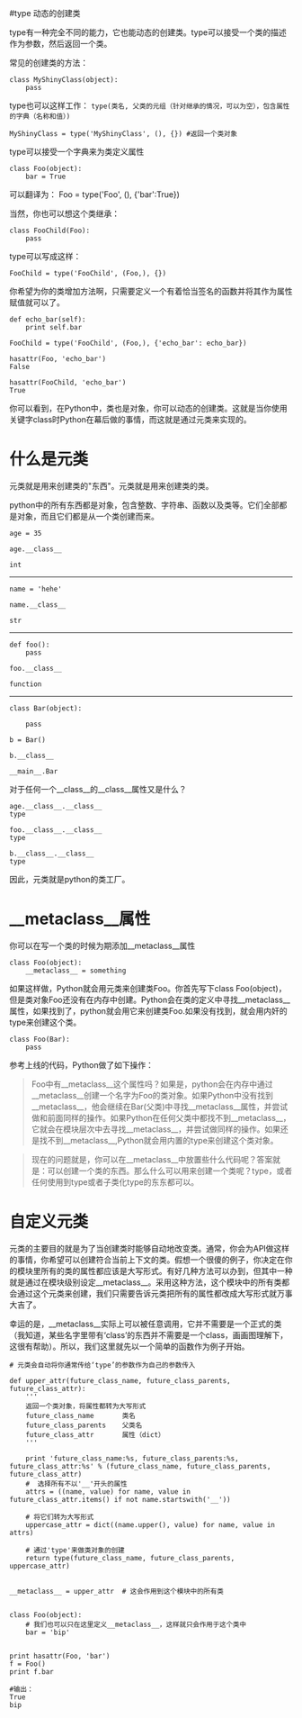 #type 动态的创建类

type有一种完全不同的能力，它也能动态的创建类。type可以接受一个类的描述作为参数，然后返回一个类。

常见的创建类的方法：
```
class MyShinyClass(object):
	pass

```

type也可以这样工作：
`type(类名, 父类的元组（针对继承的情况，可以为空），包含属性的字典（名称和值）)`

```
MyShinyClass = type('MyShinyClass', (), {}) #返回一个类对象
```

type可以接受一个字典来为类定义属性
```
class Foo(object):
	bar = True
```
可以翻译为：
Foo = type('Foo', (), {'bar':True})

当然，你也可以想这个类继承：
```
class FooChild(Foo):
	pass
```

type可以写成这样：
```
FooChild = type('FooChild', (Foo,), {})
```

你希望为你的类增加方法啊，只需要定义一个有着恰当签名的函数并将其作为属性赋值就可以了。


	def echo_bar(self):
		print self.bar
	
	FooChild = type('FooChild', (Foo,), {'echo_bar': echo_bar})
	
	hasattr(Foo, 'echo_bar')
	False
	
	hasattr(FooChild, 'echo_bar')
	True


你可以看到，在Python中，类也是对象，你可以动态的创建类。这就是当你使用关键字class时Python在幕后做的事情，而这就是通过元类来实现的。


# 什么是元类
元类就是用来创建类的"东西"。元类就是用来创建类的类。

python中的所有东西都是对象，包含整数、字符串、函数以及类等。它们全部都是对象，而且它们都是从一个类创建而来。

	age = 35

	age.__class__

	int

---

	name = 'hehe'

	name.__class__

	str

---

	def foo():
	    pass

	foo.__class__

	function

---

	class Bar(object):

   		pass

	b = Bar()

	b.__class__

	__main__.Bar


对于任何一个__class__的__class__属性又是什么？
  
	age.__class__.__class__
	type

	foo.__class__.__class__
	type

	b.__class__.__class__
	type


因此，元类就是python的类工厂。

# __metaclass__属性
你可以在写一个类的时候为期添加__metaclass__属性
```
class Foo(object):
	__metaclass__ = something
```

如果这样做，Python就会用元类来创建类Foo。你首先写下class Foo(object)，但是类对象Foo还没有在内存中创建。Python会在类的定义中寻找__metaclass__属性，如果找到了，python就会用它来创建类Foo.如果没有找到，就会用内奸的type来创建这个类。

```
class Foo(Bar):
	pass
```

参考上线的代码，Python做了如下操作：
>Foo中有__metaclass__这个属性吗？如果是，python会在内存中通过__metaclass__创建一个名字为Foo的类对象。如果Python中没有找到__metaclass__，他会继续在Bar(父类)中寻找__metaclass__属性，并尝试做和前面同样的操作。如果Python在任何父类中都找不到__metaclass__，它就会在模块层次中去寻找__metaclass__，并尝试做同样的操作。如果还是找不到__metaclass__,Python就会用内置的type来创建这个类对象。


>现在的问题就是，你可以在__metaclass__中放置些什么代码呢？答案就是：可以创建一个类的东西。那么什么可以用来创建一个类呢？type，或者任何使用到type或者子类化type的东东都可以。


# 自定义元类

元类的主要目的就是为了当创建类时能够自动地改变类。通常，你会为API做这样的事情，你希望可以创建符合当前上下文的类。假想一个很傻的例子，你决定在你的模块里所有的类的属性都应该是大写形式。有好几种方法可以办到，但其中一种就是通过在模块级别设定__metaclass__。采用这种方法，这个模块中的所有类都会通过这个元类来创建，我们只需要告诉元类把所有的属性都改成大写形式就万事大吉了。

幸运的是，__metaclass__实际上可以被任意调用，它并不需要是一个正式的类（我知道，某些名字里带有‘class’的东西并不需要是一个class，画画图理解下，这很有帮助）。所以，我们这里就先以一个简单的函数作为例子开始。

	# 元类会自动将你通常传给‘type’的参数作为自己的参数传入

	def upper_attr(future_class_name, future_class_parents, future_class_attr):
	    '''
		返回一个类对象，将属性都转为大写形式
		future_class_name       类名
		future_class_parents	父类名
		future_class_attr		属性（dict）
		'''
	
	    print 'future_class_name:%s, future_class_parents:%s, future_class_attr:%s' % (future_class_name, future_class_parents, future_class_attr)
	    #  选择所有不以'__'开头的属性
	    attrs = ((name, value) for name, value in future_class_attr.items() if not name.startswith('__'))
	
	    # 将它们转为大写形式
	    uppercase_attr = dict((name.upper(), value) for name, value in attrs)
	
	    # 通过'type'来做类对象的创建
	    return type(future_class_name, future_class_parents, uppercase_attr)
	
	
	__metaclass__ = upper_attr  # 这会作用到这个模块中的所有类
	
	
	class Foo(object):
	    # 我们也可以只在这里定义__metaclass__，这样就只会作用于这个类中
	    bar = 'bip'
	
	
	print hasattr(Foo, 'bar')
	f = Foo()
	print f.bar

	#输出：
	True
	bip